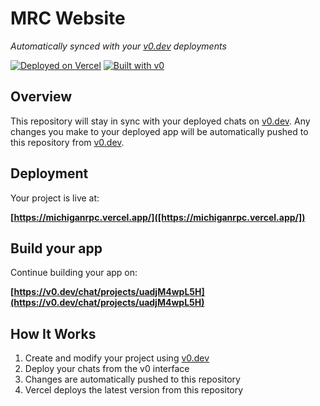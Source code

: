 # MRC Website

*Automatically synced with your [v0.dev](https://v0.dev) deployments*

[![Deployed on Vercel](https://img.shields.io/badge/Deployed%20on-Vercel-black?style=for-the-badge&logo=vercel)](https://vercel.com/jeff-browns-projects-f693de37/v0-new-project-uadjm4wpl5h)
[![Built with v0](https://img.shields.io/badge/Built%20with-v0.dev-black?style=for-the-badge)](https://v0.dev/chat/projects/uadjM4wpL5H)

## Overview

This repository will stay in sync with your deployed chats on [v0.dev](https://v0.dev).
Any changes you make to your deployed app will be automatically pushed to this repository from [v0.dev](https://v0.dev).

## Deployment

Your project is live at:

**[https://michiganrpc.vercel.app/]([https://michiganrpc.vercel.app/])**

## Build your app

Continue building your app on:

**[https://v0.dev/chat/projects/uadjM4wpL5H](https://v0.dev/chat/projects/uadjM4wpL5H)**

## How It Works

1. Create and modify your project using [v0.dev](https://v0.dev)
2. Deploy your chats from the v0 interface
3. Changes are automatically pushed to this repository
4. Vercel deploys the latest version from this repository
